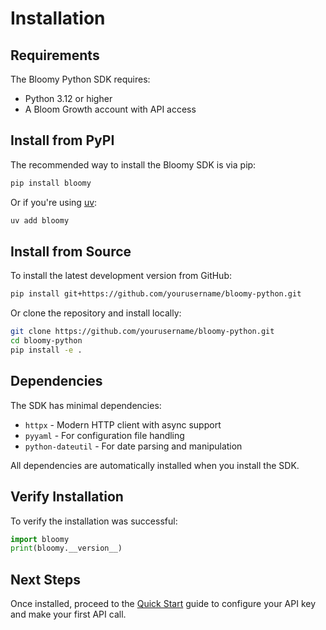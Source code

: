 # Installation

## Requirements

The Bloomy Python SDK requires:

- Python 3.12 or higher
- A Bloom Growth account with API access

## Install from PyPI

The recommended way to install the Bloomy SDK is via pip:

```bash
pip install bloomy
```

Or if you're using [uv](https://docs.astral.sh/uv/):

```bash
uv add bloomy
```

## Install from Source

To install the latest development version from GitHub:

```bash
pip install git+https://github.com/yourusername/bloomy-python.git
```

Or clone the repository and install locally:

```bash
git clone https://github.com/yourusername/bloomy-python.git
cd bloomy-python
pip install -e .
```

## Dependencies

The SDK has minimal dependencies:

- `httpx` - Modern HTTP client with async support
- `pyyaml` - For configuration file handling
- `python-dateutil` - For date parsing and manipulation

All dependencies are automatically installed when you install the SDK.

## Verify Installation

To verify the installation was successful:

```python
import bloomy
print(bloomy.__version__)
```

## Next Steps

Once installed, proceed to the [Quick Start](quickstart.md) guide to configure your API key and make your first API call.
